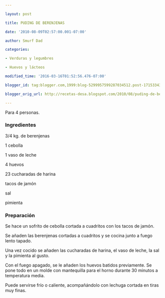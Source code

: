 ```yaml
---

layout: post

title: PUDING DE BERENJENAS

date: '2010-08-09T02:57:00.001-07:00'

author: Smurf Dad

categories:

- Verduras y legumbres

- Huevos y lácteos

modified_time: '2016-03-16T01:52:56.476-07:00'

blogger_id: tag:blogger.com,1999:blog-5299957599287034512.post-171533436357273921

blogger_orig_url: http://recetas-desa.blogspot.com/2010/08/puding-de-berenjenas.html

---
```


Para 4 personas.

<h3>Ingredientes</h3>

3/4 kg. de berenjenas

1 cebolla

1 vaso de leche

4 huevos

23 cucharadas de harina

tacos de jamón

sal

pimienta

<h3>Preparación</h3>

Se hace un sofrito de cebolla cortada a cuadritos con los tacos de jamón.

Se añaden las berenjenas cortadas a cuadritos y se cocina junto a fuego lento tapado.

Una vez cocido se añaden las cucharadas de harina, el vaso de leche, la sal y la pimienta al gusto.

Con el fuego apagado, se le añaden los huevos batidos previamente. Se pone todo en un molde con mantequilla para el horno durante 30 minutos a temperatura media.

Puede servirse frío o caliente, acompañándolo con lechuga cortada en tiras muy finas.